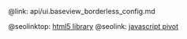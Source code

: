 @link: api/ui.baseview_borderless_config.md

@seolinktop: [html5 library](https://webix.com)
@seolink: [javascript pivot](https://webix.com/pivot/)